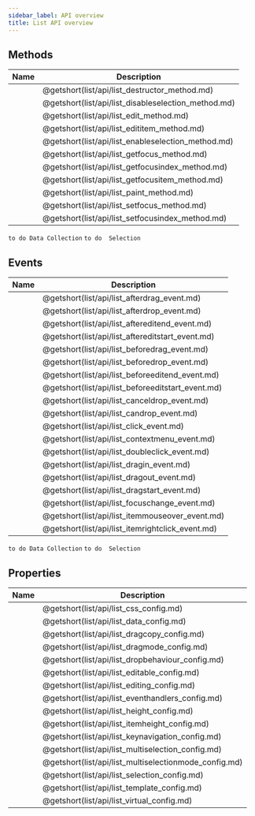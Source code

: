 ```yaml
---
sidebar_label: API overview
title: List API overview
---
```


## Methods

| Name                                         | Description                                         |
| -------------------------------------------- | --------------------------------------------------- |
| [](list/api/list_destructor_method.md)       | @getshort(list/api/list_destructor_method.md)       |
| [](list/api/list_disableselection_method.md) | @getshort(list/api/list_disableselection_method.md) |
| [](list/api/list_edit_method.md)             | @getshort(list/api/list_edit_method.md)             |
| [](list/api/list_edititem_method.md)         | @getshort(list/api/list_edititem_method.md)         |
| [](list/api/list_enableselection_method.md)  | @getshort(list/api/list_enableselection_method.md)  |
| [](list/api/list_getfocus_method.md)         | @getshort(list/api/list_getfocus_method.md)         |
| [](list/api/list_getfocusindex_method.md)    | @getshort(list/api/list_getfocusindex_method.md)    |
| [](list/api/list_getfocusitem_method.md)     | @getshort(list/api/list_getfocusitem_method.md)     |
| [](list/api/list_paint_method.md)            | @getshort(list/api/list_paint_method.md)            |
| [](list/api/list_setfocus_method.md)         | @getshort(list/api/list_setfocus_method.md)         |
| [](list/api/list_setfocusindex_method.md)    | @getshort(list/api/list_setfocusindex_method.md)    |

`to do Data Collection`
`to do  Selection`

## Events

| Name                                          | Description                                       |
| --------------------------------------------- | ------------------------------------------------- |
| [](list/api/list_afterdrag_event.md)          | @getshort(list/api/list_afterdrag_event.md)       |
| [](list/api/list_afterdrop_event.md)          | @getshort(list/api/list_afterdrop_event.md)       |
| [](list/api/list_aftereditend_event.md)       | @getshort(list/api/list_aftereditend_event.md)    |
| [](list/api/list_aftereditstart_event.md)     | @getshort(list/api/list_aftereditstart_event.md)  |
| [](list/api/list_beforedrag_event.md)         | @getshort(list/api/list_beforedrag_event.md)      |
| [](list/api/list_beforedrop_event.md)         | @getshort(list/api/list_beforedrop_event.md)      |
| [](list/api/list_beforeeditend_event.md)      | @getshort(list/api/list_beforeeditend_event.md)   |
| [](list/api/list_beforeeditstart_event.md)    | @getshort(list/api/list_beforeeditstart_event.md) |
| [](list/api/list_canceldrop_event.md)         | @getshort(list/api/list_canceldrop_event.md)      |
| [](list/api/list_candrop_event.md)            | @getshort(list/api/list_candrop_event.md)         |
| [](list/api/list_click_event.md)              | @getshort(list/api/list_click_event.md)           |
| [](list/api/list_contextmenu_event.md)        | @getshort(list/api/list_contextmenu_event.md)     |
| [](list/api/list_doubleclick_event.md)        | @getshort(list/api/list_doubleclick_event.md)     |
| [](list/api/list_dragin_event.md)             | @getshort(list/api/list_dragin_event.md)          |
| [](list/api/list_dragout_event.md)            | @getshort(list/api/list_dragout_event.md)         |
| [](list/api/list_dragstart_event.md)          | @getshort(list/api/list_dragstart_event.md)       |
| [](list/api/list_focuschange_event.md)        | @getshort(list/api/list_focuschange_event.md)     |
| [](list/api/list_itemmouseover_event.md)      | @getshort(list/api/list_itemmouseover_event.md)   |
| [](list/api/list_itemrightclick_event.md)     | @getshort(list/api/list_itemrightclick_event.md)  |


`to do Data Collection`
`to do  Selection`

## Properties

| Name                                           | Description                                           |
| ---------------------------------------------- | ----------------------------------------------------- |
| [](list/api/list_css_config.md)                | @getshort(list/api/list_css_config.md)                |
| [](list/api/list_data_config.md)               | @getshort(list/api/list_data_config.md)               |
| [](list/api/list_dragcopy_config.md)           | @getshort(list/api/list_dragcopy_config.md)           |
| [](list/api/list_dragmode_config.md)           | @getshort(list/api/list_dragmode_config.md)           |
| [](list/api/list_dropbehaviour_config.md)      | @getshort(list/api/list_dropbehaviour_config.md)      |
| [](list/api/list_editable_config.md)           | @getshort(list/api/list_editable_config.md)           |
| [](list/api/list_editing_config.md)            | @getshort(list/api/list_editing_config.md)            |
| [](list/api/list_eventhandlers_config.md)      | @getshort(list/api/list_eventhandlers_config.md)      |
| [](list/api/list_height_config.md)             | @getshort(list/api/list_height_config.md)             |
| [](list/api/list_itemheight_config.md)         | @getshort(list/api/list_itemheight_config.md)         |
| [](list/api/list_keynavigation_config.md)      | @getshort(list/api/list_keynavigation_config.md)      |
| [](list/api/list_multiselection_config.md)     | @getshort(list/api/list_multiselection_config.md)     |
| [](list/api/list_multiselectionmode_config.md) | @getshort(list/api/list_multiselectionmode_config.md) |
| [](list/api/list_selection_config.md)          | @getshort(list/api/list_selection_config.md)          |
| [](list/api/list_template_config.md)           | @getshort(list/api/list_template_config.md)           |
| [](list/api/list_virtual_config.md)            | @getshort(list/api/list_virtual_config.md)            |
